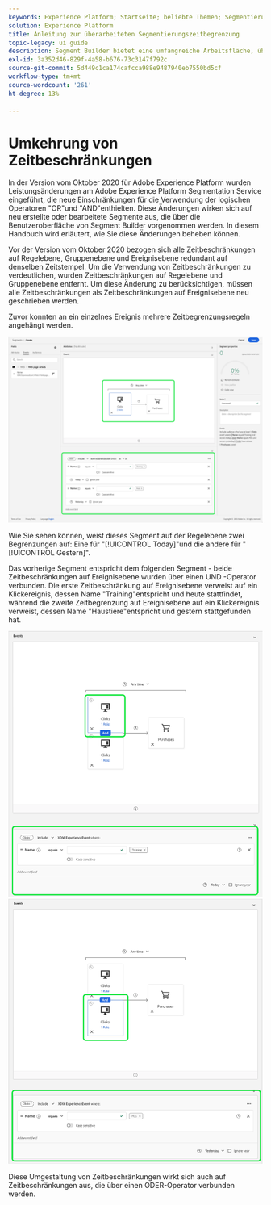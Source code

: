 ```yaml
---
keywords: Experience Platform; Startseite; beliebte Themen; Segmentierung; Segmentierung; Segment Builder; Segment Builder
solution: Experience Platform
title: Anleitung zur überarbeiteten Segmentierungszeitbegrenzung
topic-legacy: ui guide
description: Segment Builder bietet eine umfangreiche Arbeitsfläche, über die Sie mit Profildatenelementen interagieren können. Der Arbeitsbereich bietet intuitive Steuerelemente zum Erstellen und Bearbeiten von Regeln, z. B. Drag-and-Drop-Kacheln, die zur Darstellung von Dateneigenschaften dienen.
exl-id: 3a352d46-829f-4a58-b676-73c3147f792c
source-git-commit: 5d449c1ca174cafcca988e9487940eb7550bd5cf
workflow-type: tm+mt
source-wordcount: '261'
ht-degree: 13%

---
```


# Umkehrung von Zeitbeschränkungen

In der Version vom Oktober 2020 für Adobe Experience Platform wurden Leistungsänderungen am Adobe Experience Platform Segmentation Service eingeführt, die neue Einschränkungen für die Verwendung der logischen Operatoren &quot;OR&quot;und &quot;AND&quot;enthielten. Diese Änderungen wirken sich auf neu erstellte oder bearbeitete Segmente aus, die über die Benutzeroberfläche von Segment Builder vorgenommen werden. In diesem Handbuch wird erläutert, wie Sie diese Änderungen beheben können.

Vor der Version vom Oktober 2020 bezogen sich alle Zeitbeschränkungen auf Regelebene, Gruppenebene und Ereignisebene redundant auf denselben Zeitstempel. Um die Verwendung von Zeitbeschränkungen zu verdeutlichen, wurden Zeitbeschränkungen auf Regelebene und Gruppenebene entfernt. Um diese Änderung zu berücksichtigen, müssen alle Zeitbeschränkungen als Zeitbeschränkungen auf Ereignisebene neu geschrieben werden.

Zuvor konnten an ein einzelnes Ereignis mehrere Zeitbegrenzungsregeln angehängt werden.

![](../images/ui/segment-refactoring/former-time-constraint.png)

Wie Sie sehen können, weist dieses Segment auf der Regelebene zwei Begrenzungen auf: Eine für &quot;[!UICONTROL Today]&quot;und die andere für &quot;[!UICONTROL Gestern]&quot;.

Das vorherige Segment entspricht dem folgenden Segment - beide Zeitbeschränkungen auf Ereignisebene wurden über einen UND -Operator verbunden. Die erste Zeitbeschränkung auf Ereignisebene verweist auf ein Klickereignis, dessen Name &quot;Training&quot;entspricht und heute stattfindet, während die zweite Zeitbegrenzung auf Ereignisebene auf ein Klickereignis verweist, dessen Name &quot;Haustiere&quot;entspricht und gestern stattgefunden hat.

![](../images/ui/segment-refactoring/time-constraint-1.png) ![](../images/ui/segment-refactoring/time-constraint-2.png)

Diese Umgestaltung von Zeitbeschränkungen wirkt sich auch auf Zeitbeschränkungen aus, die über einen ODER-Operator verbunden werden.
